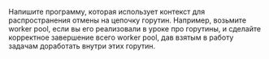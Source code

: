 Напишите программу, которая использует контекст для распространения отмены на цепочку горутин. Например, возьмите worker pool, если вы его реализовали в уроке про горутины, и сделайте корректное завершение всего worker pool, дав взятым в работу задачам доработать внутри этих горутин.